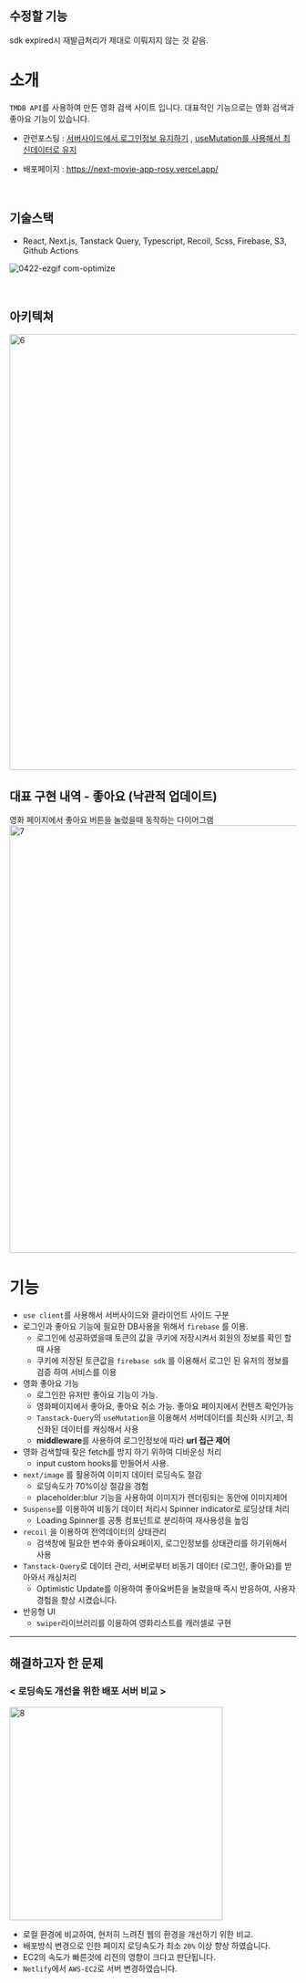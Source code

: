 ## 수정할 기능
sdk expired시 재발급처리가 제대로 이뤄지지 않는 것 같음.


# 소개

`TMDB API`를 사용하여 만든 영화 검색 사이트 입니다. 
대표적인 기능으로는 영화 검색과 좋아요 기능이 있습니다.

- 관련포스팅 : <a href="https://velog.io/@hyubbb/Next.jsfirebase-%EC%84%9C%EB%B2%84%EC%82%AC%EC%9D%B4%EB%93%9C%EC%97%90%EC%84%9C-cookie%EB%A1%9C-%EB%A1%9C%EA%B7%B8%EC%9D%B8%EC%A0%95%EB%B3%B4-%EA%B0%80%EC%A0%B8%EC%98%A4%EA%B8%B0">서버사이드에서 로그인정보 유지하기</a>
,
<a href="https://velog.io/@hyubbb/useMutation%EB%A5%BC-%EC%82%AC%EC%9A%A9%ED%95%B4%EB%B3%B4%EC%9E%90">useMutation를 사용해서 최신데이터로 유지</a>

- 배포페이지 : https://next-movie-app-rosy.vercel.app/

<br>


## 기술스택

- React, Next.js, Tanstack Query, Typescript, Recoil, Scss,
Firebase,  S3, Github Actions



![0422-ezgif com-optimize](https://github.com/hyubbb/nextjs-learn-app/assets/32926006/a1c86bd0-8b6d-4178-a415-2e986a4de620)

<br>


## 아키텍쳐
 <img width="764" alt="6" src="https://github.com/user-attachments/assets/def314ed-1c0f-4015-a020-612aaa445e8d">

 
## 대표 구현 내역 - 좋아요 (낙관적 업데이트)

 
영화 페이지에서 좋아요 버튼을 눌렀을때 동작하는 다이어그램
<img width="750" alt="7" src="https://github.com/user-attachments/assets/e2e77735-4e5d-4dd0-ae65-8e7eb7fb5fce">

 
# 기능

- `use client`를 사용해서 서버사이드와 클라이언트 사이드 구분
- 로그인과 좋아요 기능에 필요한 DB사용을 위해서 `firebase` 를 이용.
    - 로그인에 성공하였을때 토큰의 값을 쿠키에 저장시켜서 회원의 정보를 확인 할 때 사용
    - 쿠키에 저장된 토큰값을 `firebase sdk` 를 이용해서 로그인 된 유저의 정보를 검증 하여 서비스를 이용
- 영화 좋아요 기능
    - 로그인한 유저만 좋아요 기능이 가능.
    - 영화페이지에서 좋아요, 좋아요 취소 가능. 좋아요 페이지에서 컨텐츠 확인가능
    - `Tanstack-Query`의 `useMutation`을 이용해서 서버데이터를 최신화 시키고, 최신화된 데이터를 캐싱해서 사용
    - **middleware**를 사용하여 로그인정보에 따라 **url 접근 제어**
- 영화 검색할때 잦은 fetch를 방지 하기 위하여 디바운싱 처리
    - input custom  hooks를 만들어서 사용.
- `next/image` 를 활용하여 이미지 데이터 로딩속도 절감
    - 로딩속도가 70%이상 절감을 경험
    - placeholder:blur 기능을 사용하여 이미지가 렌더링되는 동안에 이미지제어
- `Suspense`를 이용하여 비동기 데이터 처리시 Spinner indicator로 로딩상태 처리
    - Loading Spinner를 공통 컴포넌트로 분리하여 재사용성을 높임
- `recoil` 을 이용하여 전역데이터의 상태관리
    - 검색창에 필요한 변수와 좋아요페이지, 로그인정보를 상태관리를 하기위해서 사용
- `Tanstack-Query`로 데이터 관리, 서버로부터 비동기 데이터 (로그인, 좋아요)를 받아와서 캐싱처리
    - Optimistic Update를 이용하여 좋아요버튼을 눌렀을때 즉시 반응하여, 사용자 경험을 향상 시켰습니다.
- 반응형 UI
    - `swiper`라이브러리를 이용하여  영화리스트를 캐러셀로 구현

---

## 해결하고자 한 문제


### < 로딩속도 개선을 위한 배포 서버 비교 >

 <img width="374" alt="8" src="https://github.com/user-attachments/assets/1e8c4597-be45-42a5-8e84-03c6c2714b2b">


- 로컬 환경에 비교하여, 현저히 느려진 웹의 환경을 개선하기 위한 비교.
- 배포방식 변경으로 인한 페이지 로딩속도가 최소 `20%` 이상 향상 하였습니다.
- EC2의 속도가 빠른것에 리전의 영향이 크다고 판단됩니다.
- `Netlify`에서 `AWS-EC2`로 서버 변경하였습니다.
